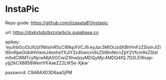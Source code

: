 # InstaPic

Repo guide: https://github.com/jjzapata81/instapic


url: https://dixkxtubzbxzxlarbclx.supabase.co

apikey: 'eyJhbGciOiJIUzI1NiIsInR5cCI6IkpXVCJ9.eyJpc3MiOiJzdXBhYmFzZSIsInJlZiI6ImRpeGt4dHViemJ4enhsYXJiY2x4Iiwicm9sZSI6InNlcnZpY2Vfcm9sZSIsImlhdCI6MTcyNjcwMjA0OCwiZXhwIjoyMDQyMjc4MDQ4fQ.7D2LEWxap-yljj2kCX8858WemYK4aeZZ2LtK5e-Xjkw'


password: C9ARAX03D6aaGjPM